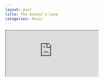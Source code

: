 ```yaml
---
layout: post
title: The Avatar's Love
categories: Music
---
```


<div class="video-container">
  <iframe class="embed-responsive-item" src="https://www.youtube.com/embed/8RvDUyk_XaQ"></iframe>
</div>
